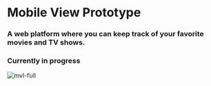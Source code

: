 
# Mobile View Prototype
### A web platform where you can keep track of your favorite movies and TV shows.
### Currently in progress
![mvl-full](https://user-images.githubusercontent.com/73452073/162078618-9b7f81bc-7398-4a90-b27d-9b7a5e43f03b.png)
